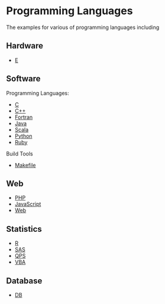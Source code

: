 Programming Languages
=====================================

The examples for various of programming languages including


Hardware
-------------------------

- [E](./e)


Software
-------------------------

Programming Languages:

- [C](./c)
- [C++](./cpp)
- [Fortran](./fortran)
- [Java](./java)
- [Scala](./scala)
- [Python](./python)
- [Ruby](./ruby)

Build Tools

- [Makefile](./makefile)


Web
--------------------------

- [PHP](./php)
- [JavaScript](./javascript)
- [Web](./web)

Statistics
--------------------------

- [R](./r)
- [SAS](./sas)
- [QPS](./qps)
- [VBA](./vba)


Database
--------------------------

- [DB](./db)

